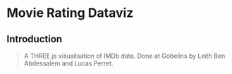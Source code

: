 # Movie Rating Dataviz

## Introduction

> A THREE.js visualisation of IMDb data. Done at Gobelins by Leith Ben Abdessalem and Lucas Perret.